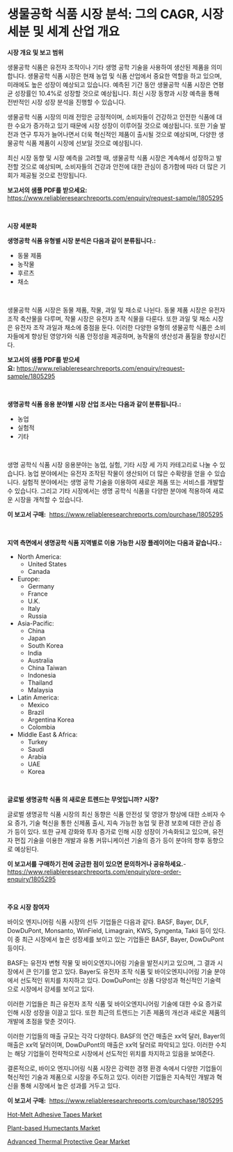 <p><h1>생물공학 식품 시장 분석: 그의 CAGR, 시장 세분 및 세계 산업 개요</h1></p><p><strong>시장 개요 및 보고 범위</strong></p>
<p><p>생물공학 식품은 유전자 조작이나 기타 생명 공학 기술을 사용하여 생산된 제품을 의미합니다. 생물공학 식품 시장은 현재 농업 및 식품 산업에서 중요한 역할을 하고 있으며, 미래에도 높은 성장이 예상되고 있습니다. 예측된 기간 동안 생물공학 식품 시장은 연평균 성장률인 10.4%로 성장할 것으로 예상됩니다. 최신 시장 동향과 시장 예측을 통해 전반적인 시장 성장 분석을 진행할 수 있습니다.</p><p>생물공학 식품 시장의 미래 전망은 긍정적이며, 소비자들이 건강하고 안전한 식품에 대한 수요가 증가하고 있기 때문에 시장 성장이 이루어질 것으로 예상됩니다. 또한 기술 발전과 연구 투자가 늘어나면서 더욱 혁신적인 제품이 출시될 것으로 예상되며, 다양한 생물공학 식품 제품이 시장에 선보일 것으로 예상됩니다.</p><p>최신 시장 동향 및 시장 예측을 고려할 때, 생물공학 식품 시장은 계속해서 성장하고 발전할 것으로 예상되며, 소비자들의 건강과 안전에 대한 관심이 증가함에 따라 더 많은 기회가 제공될 것으로 전망됩니다.</p></p>
<p><strong>보고서의 샘플 PDF를 받으세요:</strong> <a href="https://www.reliableresearchreports.com/enquiry/request-sample/1805295">https://www.reliableresearchreports.com/enquiry/request-sample/1805295</a></p>
<p>&nbsp;</p>
<p><strong>시장 세분화</strong></p>
<p><strong>생명공학 식품 유형별 시장 분석은 다음과 같이 분류됩니다.:</strong></p>
<p><ul><li>동물 제품</li><li>농작물</li><li>후르츠</li><li>채소</li></ul></p>
<p>&nbsp;</p>
<p><p>생물공학 식품 시장은 동물 제품, 작물, 과일 및 채소로 나뉜다. 동물 제품 시장은 유전자 조작 축산물을 다루며, 작물 시장은 유전자 조작 식물을 다룬다. 또한 과일 및 채소 시장은 유전자 조작 과일과 채소에 중점을 둔다. 이러한 다양한 유형의 생물공학 식품은 소비자들에게 향상된 영양가와 식품 안정성을 제공하며, 농작물의 생산성과 품질을 향상시킨다.</p></p>
<p><strong>보고서의 샘플 PDF를 받으세요:</strong>&nbsp;<a href="https://www.reliableresearchreports.com/enquiry/request-sample/1805295">https://www.reliableresearchreports.com/enquiry/request-sample/1805295</a></p>
<p>&nbsp;</p>
<p><strong> 생명공학 식품 응용 분야별 시장 산업 조사는 다음과 같이 분류됩니다.:</strong></p>
<p><ul><li>농업</li><li>실험적</li><li>기타</li></ul></p>
<p>&nbsp;</p>
<p><p>생명 공학식 식품 시장 응용분야는 농업, 실험, 기타 시장 세 가지 카테고리로 나눌 수 있습니다. 농업 분야에서는 유전자 조작된 작물이 생산되어 더 많은 수확량을 얻을 수 있습니다. 실험적 분야에서는 생명 공학 기술을 이용하여 새로운 제품 또는 서비스를 개발할 수 있습니다. 그리고 기타 시장에서는 생명 공학식 식품을 다양한 분야에 적용하여 새로운 시장을 개척할 수 있습니다.</p></p>
<p><strong>이 보고서 구매:</strong>&nbsp; <a href="https://www.reliableresearchreports.com/purchase/1805295">https://www.reliableresearchreports.com/purchase/1805295</a></p>
<p>&nbsp;</p>
<p><strong>지역 측면에서 생명공학 식품 지역별로 이용 가능한 시장 플레이어는 다음과 같습니다.:</strong></p>
<p><ul>
    <li>
        North America:
        <ul>
            <li>United States</li>
            <li>Canada</li>
        </ul>
    </li>
    <li>
        Europe:
        <ul>
            <li>Germany</li>
            <li>France</li>
            <li>U.K.</li>
            <li>Italy</li>
            <li>Russia</li>
        </ul>
    </li>
    <li>
        Asia-Pacific:
        <ul>
            <li>China</li>
            <li>Japan</li>
            <li>South Korea</li>
            <li>India</li>
            <li>Australia</li>
            <li>China Taiwan</li>
            <li>Indonesia</li>
            <li>Thailand</li>
            <li>Malaysia</li>
        </ul>
    </li>
    <li>
        Latin America:
        <ul>
            <li>Mexico</li>
            <li>Brazil</li>
            <li>Argentina Korea</li>
            <li>Colombia</li>
        </ul>
    </li>
    <li>
        Middle East & Africa:
        <ul>
            <li>Turkey</li>
            <li>Saudi</li>
            <li>Arabia</li>
            <li>UAE</li>
            <li>Korea</li>
        </ul>
    </li>
    </ul></p>
<p>&nbsp;</p>
<p><strong>글로벌 생명공학 식품 의 새로운 트렌드는 무엇입니까? 시장?</strong></p>
<p><p>글로벌 생명공학 식품 시장의 최신 동향은 식품 안전성 및 영양가 향상에 대한 소비자 수요 증가, 기술 혁신을 통한 신제품 출시, 지속 가능한 농업 및 환경 보호에 대한 관심 증가 등이 있다. 또한 규제 강화와 투자 증가로 인해 시장 성장이 가속화되고 있으며, 유전자 편집 기술을 이용한 개발과 유통 커뮤니케이션 기술의 증가 등이 분야의 향후 동향으로 예상된다.</p></p>
<p><strong>이 보고서를 구매하기 전에 궁금한 점이 있으면 문의하거나 공유하세요.</strong>- <a href="https://www.reliableresearchreports.com/enquiry/pre-order-enquiry/1805295">https://www.reliableresearchreports.com/enquiry/pre-order-enquiry/1805295</a></p>
<p>&nbsp;</p>
<p><strong>주요 시장 참여자</strong></p>
<p><p>바이오 엔지니어링 식품 시장의 선두 기업들은 다음과 같다. BASF, Bayer, DLF, DowDuPont, Monsanto, WinField, Limagrain, KWS, Syngenta, Takii 등이 있다. 이 중 최근 시장에서 높은 성장세를 보이고 있는 기업들은 BASF, Bayer, DowDuPont 등이다.</p><p>BASF는 유전자 변형 작물 및 바이오엔지니어링 기술을 발전시키고 있으며, 그 결과 시장에서 큰 인기를 얻고 있다. Bayer도 유전자 조작 식품 및 바이오엔지니어링 기술 분야에서 선도적인 위치를 차지하고 있다. DowDuPont는 상품 다양성과 혁신적인 기술력으로 시장에서 강세를 보이고 있다.</p><p>이러한 기업들은 최근 유전자 조작 식품 및 바이오엔지니어링 기술에 대한 수요 증가로 인해 시장 성장을 이끌고 있다. 또한 최근의 트렌드는 기존 제품의 개선과 새로운 제품의 개발에 초점을 맞춘 것이다.</p><p>이러한 기업들의 매출 규모는 각각 다양하다. BASF의 연간 매출은 xx억 달러, Bayer의 매출은 xx억 달러이며, DowDuPont의 매출은 xx억 달러로 파악되고 있다. 이러한 수치는 해당 기업들이 전략적으로 시장에서 선도적인 위치를 차지하고 있음을 보여준다.</p><p>결론적으로, 바이오 엔지니어링 식품 시장은 강력한 경쟁 환경 속에서 다양한 기업들이 혁신적인 기술과 제품으로 시장을 주도하고 있다. 이러한 기업들은 지속적인 개발과 혁신을 통해 시장에서 높은 성과를 거두고 있다.</p></p>
<p><strong>이 보고서 구매:</strong>&nbsp;&nbsp;<a href="https://www.reliableresearchreports.com/purchase/1805295">https://www.reliableresearchreports.com/purchase/1805295</a></p>
<p><p><a href="https://github.com/irfadac/Market-Research-Report-List-2/blob/main/hot-melt-adhesive-tapes-market.md">Hot-Melt Adhesive Tapes Market</a></p><p><a href="https://github.com/myacatherineblakecaczo9vcsw/Market-Research-Report-List-2/blob/main/plant-based-humectants-market.md">Plant-based Humectants Market</a></p><p><a href="https://github.com/okotobwrhuteie/Market-Research-Report-List-1/blob/main/advanced-thermal-protective-gear-market.md">Advanced Thermal Protective Gear Market</a></p></p>
